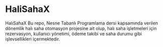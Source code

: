 # HaliSahaX
 HalıSahaX Bu repo, Nesne Tabanlı Programlama dersi kapsamında verilen dönemlik halı saha otomasyon projesine ait olup, halı saha işletmeleri için rezervasyon, kullanıcı yönetimi, ödeme takibi ve saha durumu gibi işlevsellikleri içermektedir.
